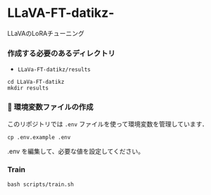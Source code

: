# LLaVA-FT-datikz-
LLaVAのLoRAチューニング

### 作成する必要のあるディレクトリ
- `LLaVa-FT-datikz/results`
```
cd LLaVa-FT-datikz
mkdir results
```

### 🔧 環境変数ファイルの作成

このリポジトリでは `.env` ファイルを使って環境変数を管理しています．

```
cp .env.example .env
```
.env を編集して、必要な値を設定してください。


### Train 
```
bash scripts/train.sh
```
